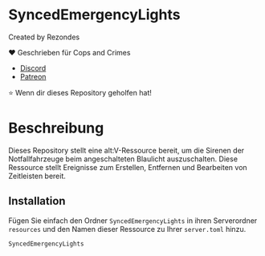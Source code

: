 # SyncedEmergencyLights
 
Created by Rezondes

❤️ Geschrieben für Cops and Crimes <br>
- [Discord](http://discord.copsandcrimes.de/) <br>
- [Patreon](http://patreon.copsandcrimes.de/) <br>

⭐ Wenn dir dieses Repository geholfen hat!

# Beschreibung
Dieses Repository stellt eine alt:V-Ressource bereit, um die Sirenen der Notfallfahrzeuge beim angeschalteten Blaulicht auszuschalten.
Diese Ressource stellt Ereignisse zum Erstellen, Entfernen und Bearbeiten von Zeitleisten bereit.

## Installation

Fügen Sie einfach den Ordner `SyncedEmergencyLights` in ihren Serverordner `resources` und den Namen dieser Ressource zu Ihrer `server.toml` hinzu.

```
SyncedEmergencyLights
```
